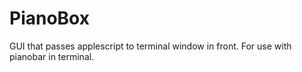 PianoBox
========

GUI that passes applescript to terminal window in front. For use with pianobar in terminal.